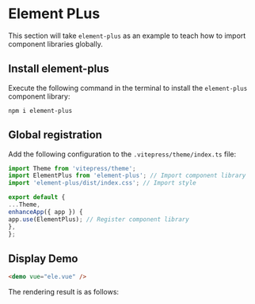 # Element PLus

This section will take `element-plus` as an example to teach how to import component libraries globally.

## Install element-plus

Execute the following command in the terminal to install the `element-plus` component library:

```shell
npm i element-plus
```

## Global registration

Add the following configuration to the `.vitepress/theme/index.ts` file:

```ts
import Theme from 'vitepress/theme';
import ElementPlus from 'element-plus'; // Import component library
import 'element-plus/dist/index.css'; // Import style

export default {
...Theme,
enhanceApp({ app }) {
app.use(ElementPlus); // Register component library
},
};
```

## Display Demo

```html
<demo vue="ele.vue" />
```

The rendering result is as follows:

<demo vue="ele.vue" />
